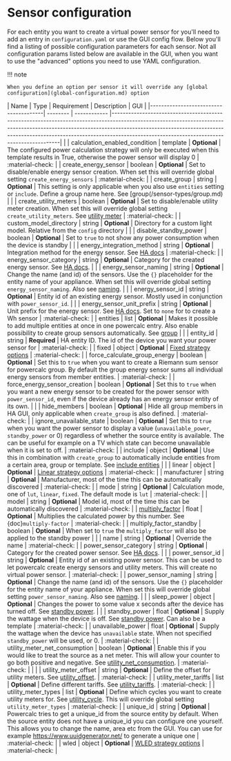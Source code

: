 # Sensor configuration

For each entity you want to create a virtual power sensor for you'll need to add an entry in `configuration.yaml` or use the GUI config flow.
Below you'll find a listing of possible configuration parameters for each sensor.
Not all configuration params listed below are available in the GUI, when you want to use the "advanced" options you need to use YAML configuration.

!!! note

    When you define an option per sensor it will override any [global configuration](global-configuration.md) option

| Name                                  | Type     | Requirement  | Description                                                                                                                                                                                                                                                                                         | GUI |
|---------------------------------------| -------- | ------------ |-----------------------------------------------------------------------------------------------------------------------------------------------------------------------------------------------------------------------------------------------------------------------------------------------------|  |
| calculation_enabled_condition         | template | **Optional** | The configured power calculation strategy will only be executed when this template results in True, otherwise the power sensor will display 0                                                                                                                                                       | :material-check: |
| create_energy_sensor                  | boolean  | **Optional** | Set to disable/enable energy sensor creation. When set this will override global setting `create_energy_sensors`                                                                                                                                                                                    | :material-check: |
| create_group                          | string   | **Optional** | This setting is only applicable when you also use `entities` setting or `include`. Define a group name here. See [group(/sensor-types/group.md)                                                                                                                                                     |  |
| create_utility_meters                 | boolean  | **Optional** | Set to disable/enable utility meter creation. When set this will override global setting `create_utility_meters`. See [utility meter](../sensor-types/utility-meter.md)                                                                                                                             | :material-check: |
| custom_model_directory                | string   | **Optional** | Directory for a custom light model. Relative from the `config` directory                                                                                                                                                                                                                            |  |
| disable_standby_power                 | boolean  | **Optional** | Set to `true` to not show any power consumption when the device is standby                                                                                                                                                                                                                          |  |
| energy_integration_method             | string   | **Optional** | Integration method for the energy sensor. See [HA docs](https://www.home-assistant.io/integrations/integration/#method)                                                                                                                                                                             | :material-check: |
| energy_sensor_category                | string   | **Optional** | Category for the created energy sensor. See [HA docs](https://developers.home-assistant.io/docs/core/entity/#generic-properties).                                                                                                                                                                   |  |
| energy_sensor_naming                  | string   | **Optional** | Change the name (and id) of the sensors. Use the `{}` placeholder for the entity name of your appliance. When set this will override global setting `energy_sensor_naming`. Also see [naming](../misc/naming.md).                                                                                   |  |
| energy_sensor_id                      | string   | **Optional** | Entity id of an existing energy sensor. Mostly used in conjunction with `power_sensor_id`.                                                                                                                                                                                                          |  |
| energy_sensor_unit_prefix             | string   | **Optional** | Unit prefix for the energy sensor. See [HA docs](https://www.home-assistant.io/integrations/integration/#unit_prefix). Set to `none` for to create a Wh sensor                                                                                                                                      | :material-check: |
| entities                              | list     | **Optional** | Makes it possible to add multiple entities at once in one powercalc entry. Also enable possibility to create group sensors automatically. See [group](../sensor-types/group/custom.md)                                                                                                              |  |
| entity_id                             | string   | **Required** | HA entity ID. The id of the device you want your power sensor for                                                                                                                                                                                                                                   | :material-check: |
| fixed                                 | object   | **Optional** | [Fixed strategy options](../strategies/fixed.md)                                                                                                                                                                                                                                                    | :material-check: |
| force_calculate_group_energy          | boolean  | **Optional** | Set this to `true` when you want to create a Riemann sum sensor for powercalc group. By default the group energy sensor sums all individual energy sensors from member entities.                                                                                                                    | :material-check: |
| force_energy_sensor_creation          | boolean  | **Optional** | Set this to `true` when you want a new energy sensor to be created for the power sensor with `power_sensor_id`, even if the device already has an energy sensor entity of its own.                                                                                                                  |  |
| hide_members                          | boolean  | **Optional** | Hide all group members in HA GUI, only applicable when `create_group` is also defined.                                                                                                                                                                                                              | :material-check: |
| ignore_unavailable_state              | boolean  | **Optional** | Set this to `true` when you want the power sensor to display a value (`unavailable_power`, `standby_power` or 0) regardless of whether the source entity is available. The can be useful for example on a TV which state can become unavailable when it is set to off.                              | :material-check: |
| include                               | object   | **Optional** | Use this in combination with `create_group` to automatically include entities from a certain area, group or template. See [include entities](../sensor-types/group/include-entities.md)                                                                                                             |  |
| linear                                | object   | **Optional** | [Linear strategy options](../strategies/linear.md)                                                                                                                                                                                                                                                  | :material-check: |
| manufacturer                          | string   | **Optional** | Manufacturer, most of the time this can be automatically discovered                                                                                                                                                                                                                                 | :material-check: |
| mode                                  | string   | **Optional** | Calculation mode, one of `lut`, `linear`, `fixed`. The default mode is `lut`                                                                                                                                                                                                                        | :material-check: |
| model                                 | string   | **Optional** | Model id, most of the time this can be automatically discovered                                                                                                                                                                                                                                     | :material-check: |
| [multiply_factor](multiply-factor.md) | float    | **Optional** | Multiplies the calculated power by this number. See {doc}`multiply-factor`                                                                                                                                                                                                                          | :material-check: |
| multiply_factor_standby               | boolean  | **Optional** | When set to `true` the `multiply_factor` will also be applied to the standby power                                                                                                                                                                                                                  |  |
| name                                  | string   | **Optional** | Override the name                                                                                                                                                                                                                                                                                   | :material-check: |
| power_sensor_category                 | string   | **Optional** | Category for the created power sensor. See [HA docs](https://developers.home-assistant.io/docs/core/entity/#generic-properties).                                                                                                                                                                    |  |
| power_sensor_id                       | string   | **Optional** | Entity id of an existing power sensor. This can be used to let powercalc create energy sensors and utility meters. This will create no virtual power sensor.                                                                                                                                        | :material-check: |
| power_sensor_naming                   | string   | **Optional** | Change the name (and id) of the sensors. Use the `{}` placeholder for the entity name of your appliance. When set this will override global setting `power_sensor_naming`. Also see [naming](../misc/naming.md).                                                                                    |  |
| sleep_power                           | object   | **Optional** | Changes the power to some value x seconds after the device has turned off. See [standby power](standby-power.md).                                                                                                                                                                                   |  |
| standby_power                         | float    | **Optional** | Supply the wattage when the device is off. See [standby power](standby-power.md). Can also be a template                                                                                                                                                                                            | :material-check: |
| unavailable_power                     | float    | **Optional** | Supply the wattage when the device has `unavailable` state. When not specified `standby_power` will be used, or 0.                                                                                                                                                                                  | :material-check: |
| utility_meter_net_consumption         | boolean  | **Optional** | Enable this if you would like to treat the source as a net meter. This will allow your counter to go both positive and negative. See [utility_net_consumption].                                                                                                                                     | :material-check: |                                                                                                    |  |
| utility_meter_offset                  | string   | **Optional** | Define the offset for utility meters. See [utility_offset].                                                                                                                                                                                                                                         | :material-check: |
| utility_meter_tariffs                 | list     | **Optional** | Define different tariffs. See [utility_tariffs].                                                                                                                                                                                                                                                    | :material-check: |
| utility_meter_types                   | list     | **Optional** | Define which cycles you want to create utility meters for. See [utility_cycle]. This will override global setting `utility_meter_types`                                                                                                                                                             | :material-check: |
| unique_id                             | string   | **Optional** | Powercalc tries to get a unique_id from the source entity by default. When the source entity does not have a unique_id you can configure one yourself. This allows you to change the name, area etc from the GUI. You can use for example <https://www.uuidgenerator.net/> to generate a unique one | :material-check: |
| wled                                  | object   | **Optional** | [WLED strategy options](../strategies/wled.md)                                                                                                                                                                                                                                                      | :material-check: |

[utility_cycle]: https://www.home-assistant.io/integrations/utility_meter/#cycle
[utility_net_consumption]: https://www.home-assistant.io/integrations/utility_meter/#net_consumption
[utility_offset]: https://www.home-assistant.io/integrations/utility_meter/#offset
[utility_tariffs]: https://www.home-assistant.io/integrations/utility_meter/#tariffs
